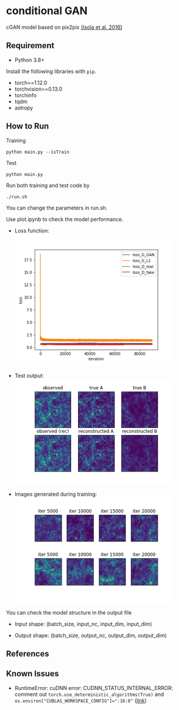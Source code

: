 # conditional GAN

cGAN model based on pix2pix [(Isola et al. 2016)](https://github.com/eriklindernoren/PyTorch-GAN)

## Requirement

- Python 3.8+

Install the following libraries with `pip`.
- torch==1.12.0
- torchvision==0.13.0
- torchinfo
- tqdm
- astropy

## How to Run

Training
```
python main.py --isTrain 
```

Test
```
python main.py
```

Run both training and test code by 
```
./run.sh
```
You can change the parameters in run.sh.

Use plot.ipynb to check the model performance. 

- Loss function:  
![loss](image/loss.png) 

- Test output:  
![test](image/test_image.png) 

- Images generated during training:  
![iter](image/training_iter.png)

You can check the model structure in the output file 


- Input shape: (batch_size, input_nc, input_dim, input_dim)

- Output shape: (batch_size, output_nc, output_dim, output_dim)


## References


## Known Issues

- RuntimeError: cuDNN error: CUDNN_STATUS_INTERNAL_ERROR:
comment out `torch.use_deterministic_algorithms(True)` and `os.environ["CUBLAS_WORKSPACE_CONFIG"]=":16:8"` ([link](https://pytorch.org/docs/stable/generated/torch.use_deterministic_algorithms.html))
 

